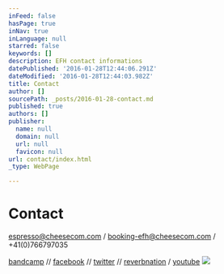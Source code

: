 ```yaml
---
inFeed: false
hasPage: true
inNav: true
inLanguage: null
starred: false
keywords: []
description: EFH contact informations
datePublished: '2016-01-28T12:44:06.291Z'
dateModified: '2016-01-28T12:44:03.982Z'
title: Contact
author: []
sourcePath: _posts/2016-01-28-contact.md
published: true
authors: []
publisher:
  name: null
  domain: null
  url: null
  favicon: null
url: contact/index.html
_type: WebPage

---
```

# Contact

espresso@cheesecom.com / booking-efh@cheesecom.com / +41(0)766797035

[bandcamp][0] // [facebook][1] // [twitter][2] // [reverbnation][3] / [youtube][4]
![](https://s3-us-west-2.amazonaws.com/the-grid-img/p/b8ce953a55fce2dee2b92e417e4b49afc003885a.jpg)

[0]: https://espressofromhell.bandcamp.com/
[1]: https://www.facebook.com/espressofromhell/
[2]: https://twitter.com/efhmusic
[3]: https://www.reverbnation.com/espressofromhell
[4]: https://www.youtube.com/channel/UCtRY9Y12JqWcyLOYtzeUGTA